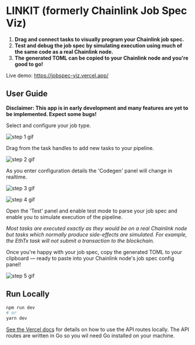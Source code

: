 # LINKIT (formerly Chainlink Job Spec Viz)

1) <b>Drag and connect tasks to visually program your Chainlink job spec.</b>
1) <b>Test and debug the job spec by simulating execution using much of the same code as a real Chainlink node.</b>
1) <b>The generated TOML can be copied to your Chainlink node and you're good to go!</b>

Live demo: https://jobspec-viz.vercel.app/

## User Guide

<b>Disclaimer: This app is in early development and many features are yet to be implemented. Expect some bugs!</b>

Select and configure your job type.

![step 1 gif](https://user-images.githubusercontent.com/6655367/170507369-0aca53e3-f7da-47a9-974e-99cee584175d.gif)

Drag from the task handles to add new tasks to your pipeline.

![step 2 gif](https://user-images.githubusercontent.com/6655367/170509291-5cc76744-2569-4f49-8ac1-aebdbcb1fcc8.gif)

As you enter configuration details the 'Codegen' panel will change in realtime.

![step 3 gif](https://user-images.githubusercontent.com/6655367/170509365-ddb83a7c-430b-43d4-b217-9f5f94e2b2c9.gif)


![step 4 gif](https://user-images.githubusercontent.com/6655367/170509423-32e86f35-9ad4-4b82-85ab-6205a3819130.gif)

Open the 'Test' panel and enable test mode to parse your job spec and enable you to simulate execution of the pipeline. 

<i>Most tasks are executed exactly as they would be on a real Chainlink node but tasks which normally produce side-effects are simulated. For example, the EthTx task will not submit a transaction to the blockchain.</i>

Once you're happy with your job spec, copy the generated TOML to your clipboard — ready to paste into your Chainlink node's job spec config panel!

![step 5 gif](https://user-images.githubusercontent.com/6655367/170509474-b7e929db-9c63-4d3b-a9f6-928319781ed7.gif)

## Run Locally

```bash
npm run dev
# or
yarn dev
```

[See the Vercel docs](https://vercel.com/docs/cli/dev) for details on how to use the API routes locally. The API routes are written in Go so you wil need Go installed on your machine.
